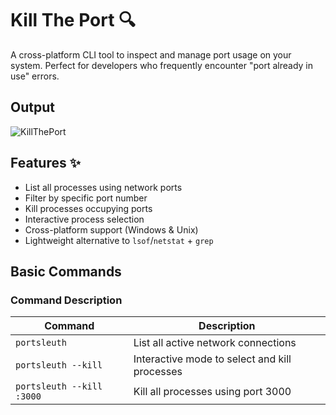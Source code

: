 # Kill The Port 🔍

A cross-platform CLI tool to inspect and manage port usage on your system. Perfect for developers who frequently encounter "port already in use" errors.

## Output

![KillThePort](https://github.com/user-attachments/assets/aa4c82b5-8f6a-4c77-9568-c965d9c83acc)

## Features ✨

- List all processes using network ports
- Filter by specific port number
- Kill processes occupying ports
- Interactive process selection
- Cross-platform support (Windows & Unix)
- Lightweight alternative to `lsof`/`netstat` + `grep`

## Basic Commands
### Command	Description
| Command | Description |
|---------|-------------|
| `portsleuth` | List all active network connections |
| `portsleuth --kill` | Interactive mode to select and kill processes |
| `portsleuth --kill :3000` | Kill all processes using port 3000 |

